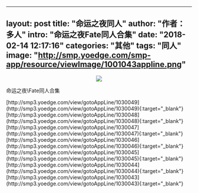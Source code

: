  ---
layout:     post
title:      "命运之夜同人"
author:     "作者：多人"
intro:      "命运之夜Fate同人合集"
date:       "2018-02-14 12:17:16"
categories: "其他"
tags:       "同人"
image:      "http://smp.yoedge.com/smp-app/resource/viewImage/1001043appline.png"
---
<div style="text-align: center">
<p><img src="http://smp.yoedge.com/smp-app/resource/viewImage/1001043appline.png"/></p>
</div>
<p class="post-meta">
<span>命运之夜\Fate同人合集</span>
</p>
[http://smp3.yoedge.com/view/gotoAppLine/1030049](http://smp3.yoedge.com/view/gotoAppLine/1030049){:target="_blank"}
[http://smp3.yoedge.com/view/gotoAppLine/1030048](http://smp3.yoedge.com/view/gotoAppLine/1030048){:target="_blank"}
[http://smp3.yoedge.com/view/gotoAppLine/1030047](http://smp3.yoedge.com/view/gotoAppLine/1030047){:target="_blank"}
[http://smp3.yoedge.com/view/gotoAppLine/1030046](http://smp3.yoedge.com/view/gotoAppLine/1030046){:target="_blank"}
[http://smp3.yoedge.com/view/gotoAppLine/1030045](http://smp3.yoedge.com/view/gotoAppLine/1030045){:target="_blank"}
[http://smp3.yoedge.com/view/gotoAppLine/1030044](http://smp3.yoedge.com/view/gotoAppLine/1030044){:target="_blank"}
[http://smp3.yoedge.com/view/gotoAppLine/1030043](http://smp3.yoedge.com/view/gotoAppLine/1030043){:target="_blank"}


